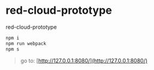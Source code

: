 # red-cloud-prototype

red-cloud-prototype

```bash
npm i
npm run webpack
npm s
```

> go to: [http://127.0.0.1:8080/](http://127.0.0.1:8080/)
